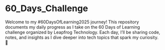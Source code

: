 # 60_Days_Challenge
Welcome to my #60DaysOfLearning2025 journey! This repository documents my daily progress as I take on the 60 Days of Learning challenge organized by Leapfrog Technology. Each day, I’ll be sharing code, notes, and insights as I dive deeper into tech topics that spark my curiosity. 🌱
